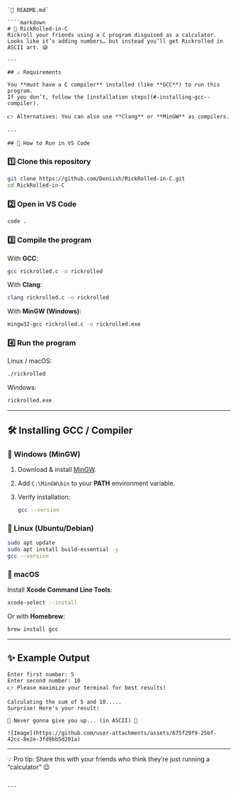 ```
`🔹 README.md`

````markdown
# 🎵 RickRolled-in-C
Rickroll your friends using a C program disguised as a calculator.  
Looks like it’s adding numbers… but instead you’ll get Rickrolled in ASCII art. 😅

---

## ⚠️ Requirements

You **must have a C compiler** installed (like **GCC**) to run this program.  
If you don’t, follow the [installation steps](#-installing-gcc--compiler).  

👉 Alternatives: You can also use **Clang** or **MinGW** as compilers.  

---

## 🚀 How to Run in VS Code
```
### 1️⃣ Clone this repository
```bash
git clone https://github.com/Deniish/RickRolled-in-C.git
cd RickRolled-in-C
````

### 2️⃣ Open in VS Code

```bash
code .
```

### 3️⃣ Compile the program

With **GCC**:

```bash
gcc rickrolled.c -o rickrolled
```

With **Clang**:

```bash
clang rickrolled.c -o rickrolled
```

With **MinGW (Windows)**:

```bash
mingw32-gcc rickrolled.c -o rickrolled.exe
```

### 4️⃣ Run the program

Linux / macOS:

```bash
./rickrolled
```

Windows:

```bash
rickrolled.exe
```

---

## 🛠 Installing GCC / Compiler

### 🔹 Windows (MinGW)

1. Download & install [MinGW](https://sourceforge.net/projects/mingw/).
2. Add `C:\MinGW\bin` to your **PATH** environment variable.
3. Verify installation:

   ```bash
   gcc --version
   ```

### 🔹 Linux (Ubuntu/Debian)

```bash
sudo apt update
sudo apt install build-essential -y
gcc --version
```

### 🔹 macOS

Install **Xcode Command Line Tools**:

```bash
xcode-select --install
```

Or with **Homebrew**:

```bash
brew install gcc
```

---

## ✨ Example Output

```
Enter first number: 5
Enter second number: 10
👉 Please maximize your terminal for best results!

Calculating the sum of 5 and 10.....
Surprise! Here's your result:

🎵 Never gonna give you up... (in ASCII) 🎵
```
```
![Image](https://github.com/user-attachments/assets/675f29f9-25bf-42cc-8e2e-3fd9bb5d201a)
```
---

💡 Pro tip: Share this with your friends who think they’re just running a “calculator” 😉

```

---

